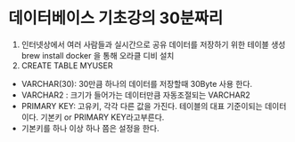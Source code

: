 
# 데이터베이스 기초강의 30분짜리

1. 인터넷상에서 여러 사람들과 실시간으로 공유
데이터를 저장하기 위한 테이블 생성  brew install docker 을 통해 오라클 디비 설치
2. CREATE TABLE MYUSER

- VARCHAR(30): 30만큼 하나의 데이터를 저장할때 30Byte 사용 한다.
- VARCHAR2 : 크기가 들어가는 데이터만큼 자동조절되는 VARCHAR2
- PRIMARY KEY: 고유키, 각각 다른 값을 가진다. 테이블의 대표 기준이되는 데이터이다. 기본키 or PRIMARY KEY라고부른다.
- 기본키를 하나 이상 하나 쯤은 설정을 한다. 
